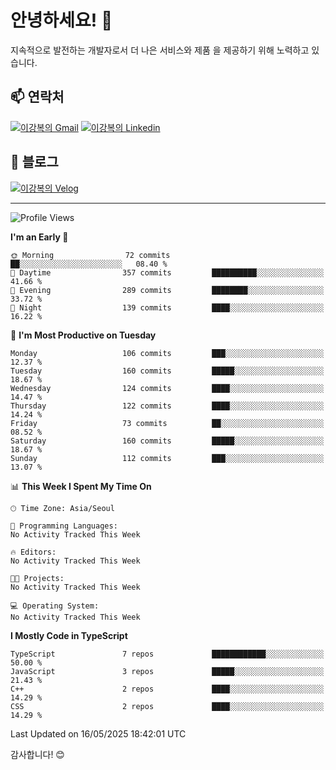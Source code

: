 # 안녕하세요! 👋

지속적으로 발전하는 개발자로서 더 나은 서비스와 제품
을 제공하기 위해 노력하고 있습니다.

## 📫 연락처
[![이강복의 Gmail](https://img.shields.io/badge/Gmail-D14836?style=for-the-badge&logo=gmail&logoColor=white)](mailto:pmmm114@gmail.com)
[![이강복의 Linkedin](https://img.shields.io/badge/LinkedIn-0077B5?style=for-the-badge&logo=linkedin&logoColor=white)](https://www.linkedin.com/in/lkb0297)

## 📝 블로그
[![이강복의 Velog](https://img.shields.io/badge/Velog-ffffff?style=for-the-badge&logo=velog)](https://velog.io/@pmmm114/posts)

---
<!--START_SECTION:waka-->
![Profile Views](http://img.shields.io/badge/Profile%20Views-0-blue)

**I'm an Early 🐤** 

```text
🌞 Morning                72 commits          ██░░░░░░░░░░░░░░░░░░░░░░░   08.40 % 
🌆 Daytime                357 commits         ██████████░░░░░░░░░░░░░░░   41.66 % 
🌃 Evening                289 commits         ████████░░░░░░░░░░░░░░░░░   33.72 % 
🌙 Night                  139 commits         ████░░░░░░░░░░░░░░░░░░░░░   16.22 % 
```
📅 **I'm Most Productive on Tuesday** 

```text
Monday                   106 commits         ███░░░░░░░░░░░░░░░░░░░░░░   12.37 % 
Tuesday                  160 commits         █████░░░░░░░░░░░░░░░░░░░░   18.67 % 
Wednesday                124 commits         ████░░░░░░░░░░░░░░░░░░░░░   14.47 % 
Thursday                 122 commits         ████░░░░░░░░░░░░░░░░░░░░░   14.24 % 
Friday                   73 commits          ██░░░░░░░░░░░░░░░░░░░░░░░   08.52 % 
Saturday                 160 commits         █████░░░░░░░░░░░░░░░░░░░░   18.67 % 
Sunday                   112 commits         ███░░░░░░░░░░░░░░░░░░░░░░   13.07 % 
```


📊 **This Week I Spent My Time On** 

```text
🕑︎ Time Zone: Asia/Seoul

💬 Programming Languages: 
No Activity Tracked This Week

🔥 Editors: 
No Activity Tracked This Week

🐱‍💻 Projects: 
No Activity Tracked This Week

💻 Operating System: 
No Activity Tracked This Week
```

**I Mostly Code in TypeScript** 

```text
TypeScript               7 repos             ████████████░░░░░░░░░░░░░   50.00 % 
JavaScript               3 repos             █████░░░░░░░░░░░░░░░░░░░░   21.43 % 
C++                      2 repos             ████░░░░░░░░░░░░░░░░░░░░░   14.29 % 
CSS                      2 repos             ████░░░░░░░░░░░░░░░░░░░░░   14.29 % 
```




 Last Updated on 16/05/2025 18:42:01 UTC
<!--END_SECTION:waka-->

감사합니다! 😊
